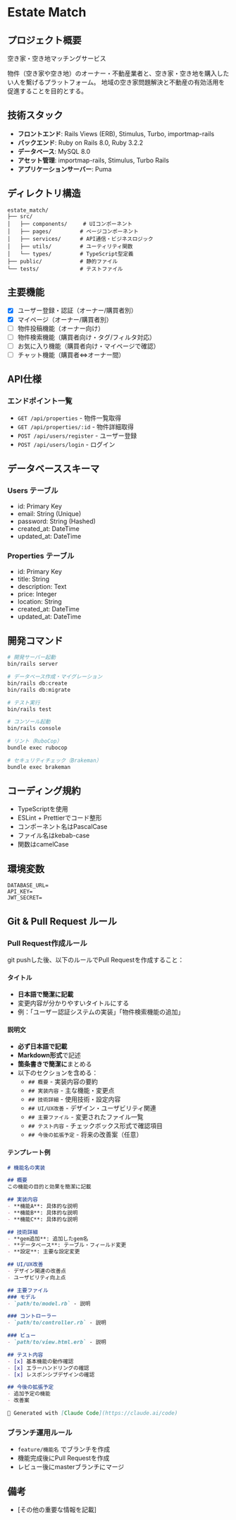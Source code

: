 # Estate Match

## プロジェクト概要
空き家・空き地マッチングサービス

物件（空き家や空き地）のオーナー・不動産業者と、空き家・空き地を購入したい人を繋げるプラットフォーム。
地域の空き家問題解決と不動産の有効活用を促進することを目的とする。

## 技術スタック
- **フロントエンド**: Rails Views (ERB), Stimulus, Turbo, importmap-rails
- **バックエンド**: Ruby on Rails 8.0, Ruby 3.2.2
- **データベース**: MySQL 8.0
- **アセット管理**: importmap-rails, Stimulus, Turbo Rails
- **アプリケーションサーバー**: Puma

## ディレクトリ構造
```
estate_match/
├── src/
│   ├── components/     # UIコンポーネント
│   ├── pages/         # ページコンポーネント
│   ├── services/      # API通信・ビジネスロジック
│   ├── utils/         # ユーティリティ関数
│   └── types/         # TypeScript型定義
├── public/            # 静的ファイル
└── tests/             # テストファイル
```

## 主要機能
- [x] ユーザー登録・認証（オーナー/購買者別）
- [x] マイページ（オーナー/購買者別）
- [ ] 物件投稿機能（オーナー向け）
- [ ] 物件検索機能（購買者向け・タグ/フィルタ対応）
- [ ] お気に入り機能（購買者向け・マイページで確認）
- [ ] チャット機能（購買者⇔オーナー間）

## API仕様
### エンドポイント一覧
- `GET /api/properties` - 物件一覧取得
- `GET /api/properties/:id` - 物件詳細取得
- `POST /api/users/register` - ユーザー登録
- `POST /api/users/login` - ログイン

## データベーススキーマ
### Users テーブル
- id: Primary Key
- email: String (Unique)
- password: String (Hashed)
- created_at: DateTime
- updated_at: DateTime

### Properties テーブル
- id: Primary Key
- title: String
- description: Text
- price: Integer
- location: String
- created_at: DateTime
- updated_at: DateTime

## 開発コマンド
```bash
# 開発サーバー起動
bin/rails server

# データベース作成・マイグレーション
bin/rails db:create
bin/rails db:migrate

# テスト実行
bin/rails test

# コンソール起動
bin/rails console

# リント（RuboCop）
bundle exec rubocop

# セキュリティチェック（Brakeman）
bundle exec brakeman
```

## コーディング規約
- TypeScriptを使用
- ESLint + Prettierでコード整形
- コンポーネント名はPascalCase
- ファイル名はkebab-case
- 関数はcamelCase

## 環境変数
```
DATABASE_URL=
API_KEY=
JWT_SECRET=
```

## Git & Pull Request ルール

### Pull Request作成ルール
git pushした後、以下のルールでPull Requestを作成すること：

#### タイトル
- **日本語で簡潔に記載**
- 変更内容が分かりやすいタイトルにする
- 例：「ユーザー認証システムの実装」「物件検索機能の追加」

#### 説明文
- **必ず日本語で記載**
- **Markdown形式**で記述
- **箇条書きで簡潔に**まとめる
- 以下のセクションを含める：
  - `## 概要` - 実装内容の要約
  - `## 実装内容` - 主な機能・変更点
  - `## 技術詳細` - 使用技術・設定内容
  - `## UI/UX改善` - デザイン・ユーザビリティ関連
  - `## 主要ファイル` - 変更されたファイル一覧
  - `## テスト内容` - チェックボックス形式で確認項目
  - `## 今後の拡張予定` - 将来の改善案（任意）

#### テンプレート例
```markdown
# 機能名の実装

## 概要
この機能の目的と効果を簡潔に記載

## 実装内容
- **機能A**: 具体的な説明
- **機能B**: 具体的な説明
- **機能C**: 具体的な説明

## 技術詳細
- **gem追加**: 追加したgem名
- **データベース**: テーブル・フィールド変更
- **設定**: 主要な設定変更

## UI/UX改善
- デザイン関連の改善点
- ユーザビリティ向上点

## 主要ファイル
### モデル
- `path/to/model.rb` - 説明

### コントローラー
- `path/to/controller.rb` - 説明

### ビュー
- `path/to/view.html.erb` - 説明

## テスト内容
- [x] 基本機能の動作確認
- [x] エラーハンドリングの確認
- [x] レスポンシブデザインの確認

## 今後の拡張予定
- 追加予定の機能
- 改善案

🤖 Generated with [Claude Code](https://claude.ai/code)
```

### ブランチ運用ルール
- `feature/機能名` でブランチを作成
- 機能完成後にPull Requestを作成
- レビュー後にmasterブランチにマージ

## 備考
- [その他の重要な情報を記載]